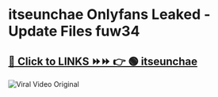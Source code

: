 
 # itseunchae Onlyfans Leaked - Update Files fuw34

## <h2><a href="https://clipsfans.com/itseunchae&ref=git">🔗 Click to LINKS ⏩⏩ 👉 🟢 itseunchae </a></h2>

<a href="https://clipsfans.com/itseunchae&ref=git" rel="nofollow" data-target="animated-image.originalLink"><img src="https://i.ibb.co.com/xMMVF88/686577567.gif" alt="Viral Video Original" style="max-width: 100%; display: inline-block;" data-target="animated-image.originalImage"></a>

